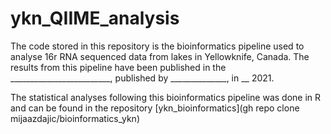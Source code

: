 # ykn_QIIME_analysis


The code stored in this repository is the bioinformatics pipeline used to analyse 16r RNA sequenced data from lakes in Yellowknife, Canada.  The results from this pipeline have been published in the _________________________, published by ______________, in __ 2021.

The statistical analyses following this bioinformatics pipeline was done in R and can be found in the repository [ykn_bioinformatics](gh repo clone mijaazdajic/bioinformatics_ykn)
